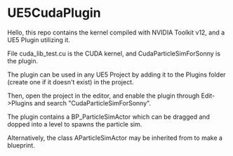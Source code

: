 # UE5CudaPlugin

Hello, this repo contains the kernel compiled with NVIDIA Toolkit v12, and a UE5 Plugin utilizing it.

File cuda_lib_test.cu is the CUDA kernel, and CudaParticleSimForSonny is the plugin.

The plugin can be used in any UE5 Project by adding it to the Plugins folder (create one if it doesn't exist) in the project.

Then, open the project in the editor, and enable the plugin through Edit->Plugins and search "CudaParticleSimForSonny". 

The plugin contains a BP_ParticleSimActor which can be dragged and dopped into a level to spawns the particle sim.

Alternatively, the class AParticleSimActor may be inherited from to make a blueprint.
